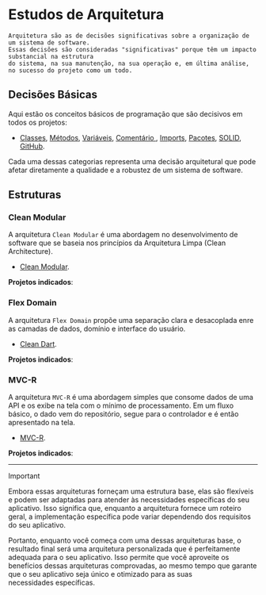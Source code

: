 ﻿# Estudos de Arquitetura

```
Arquitetura são as de decisões significativas sobre a organização de um sistema de software.
Essas decisões são consideradas "significativas" porque têm um impacto substancial na estrutura
do sistema, na sua manutenção, na sua operação e, em última análise, no sucesso do projeto como um todo.
```

## Decisões Básicas

Aqui estão os conceitos básicos de programação que são decisivos em todos os projetos:

- [Classes](basic/classes.md), [Métodos](basic/methods.md), [Variáveis](basic/variables.md), [Comentário ](basic/comments.md), [Imports](basic/Imports.md), [Pacotes](basic/packages.md), [SOLID](basic/solid.md), [GitHub](gitHub/gitHub.md).

Cada uma dessas categorias representa uma decisão arquitetural que pode afetar diretamente a qualidade e a robustez de um sistema de software.


## Estruturas

### Clean Modular

A arquitetura ``Clean Modular`` é uma abordagem no desenvolvimento de software que se baseia nos princípios da Arquitetura Limpa (Clean Architecture).

- [Clean Modular](architecture/clear_modular/clear_modular.md).

**Projetos indicados**: 

### Flex Domain

A arquitetura ``Flex Domain`` propõe uma separação clara e desacoplada enre as camadas de dados, domínio e interface do usuário. 

- [Clean Dart](architecture/clean_dart/clean_dart.md).

**Projetos indicados**: 

### MVC-R

A arquitetura ``MVC-R`` é uma abordagem simples que consome dados de uma API e os exibe na tela com o mínimo de processamento. Em um fluxo básico, o dado vem do repositório, segue para o controlador e é então apresentado na tela.

- [MVC-R](architecture/MVC-R/MVC-R.md).

**Projetos indicados**: 

---
> [!IMPORTANT]
> Embora essas arquiteturas forneçam uma estrutura base, elas são flexíveis e podem ser adaptadas para atender às necessidades específicas do seu aplicativo. Isso significa que, enquanto a arquitetura fornece um roteiro geral, a implementação específica pode variar dependendo dos requisitos do seu aplicativo.
>
> Portanto, enquanto você começa com uma dessas arquiteturas base, o resultado final será uma arquitetura personalizada que é perfeitamente adequada para o seu aplicativo. Isso permite que você aproveite os benefícios dessas arquiteturas comprovadas, ao mesmo tempo que garante que o seu aplicativo seja único e otimizado para as suas necessidades específicas.
